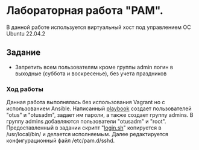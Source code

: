 # Лабораторная работа "PAM".

В данной работе используется виртуальный хост под управлением ОС Ubuntu 22.04.2
## Задание
- Запретить всем пользователям кроме группы admin логин в выходные (суббота и воскресенье), без учета праздников
### Ход работы

Данная работа выполнялась без использования Vagrant но с использованием Ansible.
Написанный [playbook](files/playbook.yml) создает пользователей "otus" и "otusadm", задает им пароли, а также создает группу admins.
В группу admins добавляются пользователи "otusadm" и "root". Предоставленный в задании скрипт "[login.sh](files/login.sh)" копируется в /usr/local/bin/ и делается исполняемым.
Далее редактируется  конфигурационный файл /etc/pam.d/sshd.


